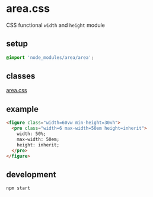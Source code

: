 # area.css
CSS functional `width` and `height` module

## setup

```css
@import 'node_modules/area/area';
```

## classes

[area.css](area.css)

## example

```html
<figure class="width=60vw min-height=30vh">
  <pre class="width=6 max-width=50em height=inherit">
    width: 50%;
    max-width: 50em;
    height: inherit;
  </pre>
</figure>
```

## development

```
npm start
```
